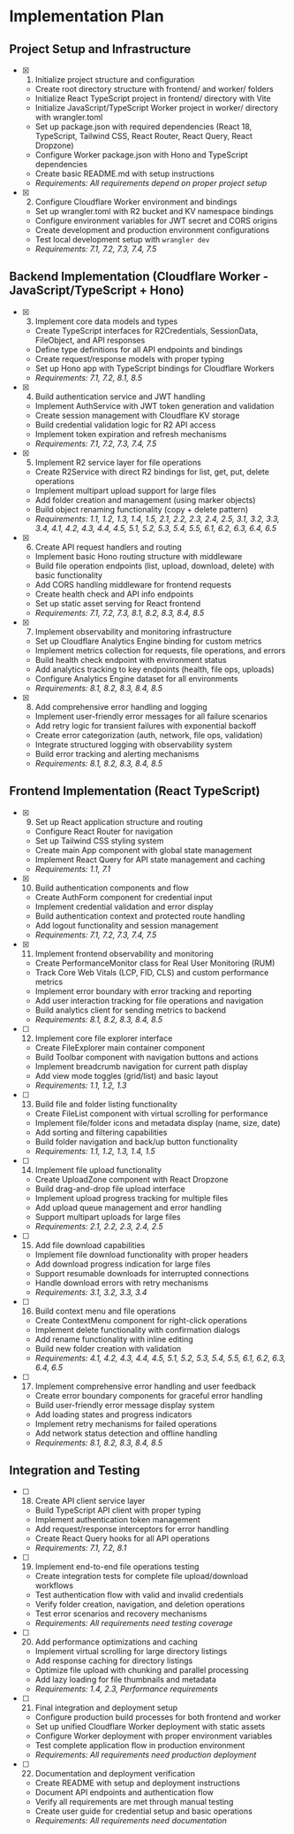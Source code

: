 # Implementation Plan

## Project Setup and Infrastructure

- [x] 1. Initialize project structure and configuration
  - Create root directory structure with frontend/ and worker/ folders
  - Initialize React TypeScript project in frontend/ directory with Vite
  - Initialize JavaScript/TypeScript Worker project in worker/ directory with wrangler.toml
  - Set up package.json with required dependencies (React 18, TypeScript, Tailwind CSS, React Router, React Query, React Dropzone)
  - Configure Worker package.json with Hono and TypeScript dependencies
  - Create basic README.md with setup instructions
  - _Requirements: All requirements depend on proper project setup_

- [x] 2. Configure Cloudflare Worker environment and bindings
  - Set up wrangler.toml with R2 bucket and KV namespace bindings
  - Configure environment variables for JWT secret and CORS origins
  - Create development and production environment configurations
  - Test local development setup with `wrangler dev`
  - _Requirements: 7.1, 7.2, 7.3, 7.4, 7.5_

## Backend Implementation (Cloudflare Worker - JavaScript/TypeScript + Hono)

- [x] 3. Implement core data models and types
  - Create TypeScript interfaces for R2Credentials, SessionData, FileObject, and API responses
  - Define type definitions for all API endpoints and bindings
  - Create request/response models with proper typing
  - Set up Hono app with TypeScript bindings for Cloudflare Workers
  - _Requirements: 7.1, 7.2, 8.1, 8.5_

- [x] 4. Build authentication service and JWT handling
  - Implement AuthService with JWT token generation and validation
  - Create session management with Cloudflare KV storage
  - Build credential validation logic for R2 API access
  - Implement token expiration and refresh mechanisms
  - _Requirements: 7.1, 7.2, 7.3, 7.4, 7.5_

- [x] 5. Implement R2 service layer for file operations
  - Create R2Service with direct R2 bindings for list, get, put, delete operations
  - Implement multipart upload support for large files
  - Add folder creation and management (using marker objects)
  - Build object renaming functionality (copy + delete pattern)
  - _Requirements: 1.1, 1.2, 1.3, 1.4, 1.5, 2.1, 2.2, 2.3, 2.4, 2.5, 3.1, 3.2, 3.3, 3.4, 4.1, 4.2, 4.3, 4.4, 4.5, 5.1, 5.2, 5.3, 5.4, 5.5, 6.1, 6.2, 6.3, 6.4, 6.5_

- [x] 6. Create API request handlers and routing
  - Implement basic Hono routing structure with middleware
  - Build file operation endpoints (list, upload, download, delete) with basic functionality
  - Add CORS handling middleware for frontend requests
  - Create health check and API info endpoints
  - Set up static asset serving for React frontend
  - _Requirements: 7.1, 7.2, 7.3, 8.1, 8.2, 8.3, 8.4, 8.5_

- [x] 7. Implement observability and monitoring infrastructure
  - Set up Cloudflare Analytics Engine binding for custom metrics
  - Implement metrics collection for requests, file operations, and errors
  - Build health check endpoint with environment status
  - Add analytics tracking to key endpoints (health, file ops, uploads)
  - Configure Analytics Engine dataset for all environments
  - _Requirements: 8.1, 8.2, 8.3, 8.4, 8.5_

- [x] 8. Add comprehensive error handling and logging
  - Implement user-friendly error messages for all failure scenarios
  - Add retry logic for transient failures with exponential backoff
  - Create error categorization (auth, network, file ops, validation)
  - Integrate structured logging with observability system
  - Build error tracking and alerting mechanisms
  - _Requirements: 8.1, 8.2, 8.3, 8.4, 8.5_

## Frontend Implementation (React TypeScript)

- [x] 9. Set up React application structure and routing
  - Configure React Router for navigation
  - Set up Tailwind CSS styling system
  - Create main App component with global state management
  - Implement React Query for API state management and caching
  - _Requirements: 1.1, 7.1_

- [x] 10. Build authentication components and flow
  - Create AuthForm component for credential input
  - Implement credential validation and error display
  - Build authentication context and protected route handling
  - Add logout functionality and session management
  - _Requirements: 7.1, 7.2, 7.3, 7.4, 7.5_

- [x] 11. Implement frontend observability and monitoring
  - Create PerformanceMonitor class for Real User Monitoring (RUM)
  - Track Core Web Vitals (LCP, FID, CLS) and custom performance metrics
  - Implement error boundary with error tracking and reporting
  - Add user interaction tracking for file operations and navigation
  - Build analytics client for sending metrics to backend
  - _Requirements: 8.1, 8.2, 8.3, 8.4, 8.5_

- [ ] 12. Implement core file explorer interface
  - Create FileExplorer main container component
  - Build Toolbar component with navigation buttons and actions
  - Implement breadcrumb navigation for current path display
  - Add view mode toggles (grid/list) and basic layout
  - _Requirements: 1.1, 1.2, 1.3_

- [ ] 13. Build file and folder listing functionality
  - Create FileList component with virtual scrolling for performance
  - Implement file/folder icons and metadata display (name, size, date)
  - Add sorting and filtering capabilities
  - Build folder navigation and back/up button functionality
  - _Requirements: 1.1, 1.2, 1.3, 1.4, 1.5_

- [ ] 14. Implement file upload functionality
  - Create UploadZone component with React Dropzone
  - Build drag-and-drop file upload interface
  - Implement upload progress tracking for multiple files
  - Add upload queue management and error handling
  - Support multipart uploads for large files
  - _Requirements: 2.1, 2.2, 2.3, 2.4, 2.5_

- [ ] 15. Add file download capabilities
  - Implement file download functionality with proper headers
  - Add download progress indication for large files
  - Support resumable downloads for interrupted connections
  - Handle download errors with retry mechanisms
  - _Requirements: 3.1, 3.2, 3.3, 3.4_

- [ ] 16. Build context menu and file operations
  - Create ContextMenu component for right-click operations
  - Implement delete functionality with confirmation dialogs
  - Add rename functionality with inline editing
  - Build new folder creation with validation
  - _Requirements: 4.1, 4.2, 4.3, 4.4, 4.5, 5.1, 5.2, 5.3, 5.4, 5.5, 6.1, 6.2, 6.3, 6.4, 6.5_

- [ ] 17. Implement comprehensive error handling and user feedback
  - Create error boundary components for graceful error handling
  - Build user-friendly error message display system
  - Add loading states and progress indicators
  - Implement retry mechanisms for failed operations
  - Add network status detection and offline handling
  - _Requirements: 8.1, 8.2, 8.3, 8.4, 8.5_

## Integration and Testing

- [ ] 18. Create API client service layer
  - Build TypeScript API client with proper typing
  - Implement authentication token management
  - Add request/response interceptors for error handling
  - Create React Query hooks for all API operations
  - _Requirements: 7.1, 7.2, 8.1_

- [ ] 19. Implement end-to-end file operations testing
  - Create integration tests for complete file upload/download workflows
  - Test authentication flow with valid and invalid credentials
  - Verify folder creation, navigation, and deletion operations
  - Test error scenarios and recovery mechanisms
  - _Requirements: All requirements need testing coverage_

- [ ] 20. Add performance optimizations and caching
  - Implement virtual scrolling for large directory listings
  - Add response caching for directory listings
  - Optimize file upload with chunking and parallel processing
  - Add lazy loading for file thumbnails and metadata
  - _Requirements: 1.4, 2.3, Performance requirements_

- [ ] 21. Final integration and deployment setup
  - Configure production build processes for both frontend and worker
  - Set up unified Cloudflare Worker deployment with static assets
  - Configure Worker deployment with proper environment variables
  - Test complete application flow in production environment
  - _Requirements: All requirements need production deployment_

- [ ] 22. Documentation and deployment verification
  - Create README with setup and deployment instructions
  - Document API endpoints and authentication flow
  - Verify all requirements are met through manual testing
  - Create user guide for credential setup and basic operations
  - _Requirements: All requirements need documentation_